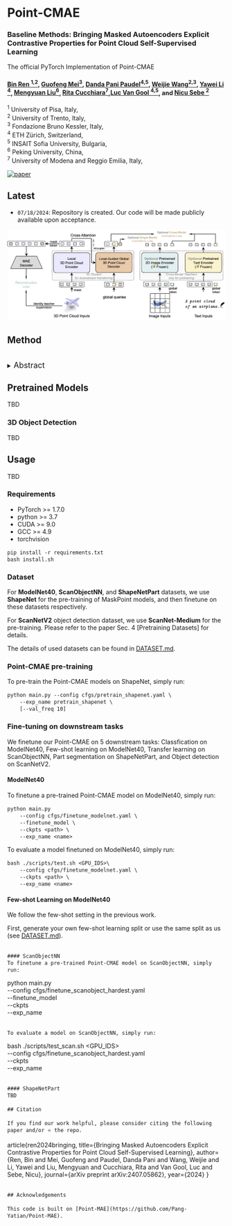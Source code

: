 # Point-CMAE
### Baseline Methods: Bringing Masked Autoencoders Explicit Contrastive Properties for Point Cloud Self-Supervised Learning 

The official PyTorch Implementation of Point-CMAE

#### [Bin Ren <sup>1,2</sup>](https://amazingren.github.io/), [Guofeng Mei<sup>3</sup>](https://scholar.google.com/citations?user=VsmIGqsAAAAJ&hl=zh-CN), [Danda Pani Paudel<sup>4,5</sup>](https://people.ee.ethz.ch/~paudeld/), [Weijie Wang<sup>2,3</sup>](https://people.ee.ethz.ch/~paudeld/), [Yawei Li <sup>4</sup>](https://yaweili.bitbucket.io/), [Mengyuan Liu<sup>6</sup>](https://scholar.google.com/citations?user=woX_4AcAAAAJ&hl=zh-CN), [Rita Cucchiara<sup>7</sup>](https://scholar.google.com/citations?user=OM3sZEoAAAAJ&hl=en),[Luc Van Gool <sup>4,5</sup>](https://scholar.google.com/citations?user=TwMib_QAAAAJ&hl=en), and [Nicu Sebe <sup>2</sup>](https://scholar.google.com/citations?user=stFCYOAAAAAJ&hl=en) <br>

<sup>1</sup> University of Pisa, Italy, <br>
<sup>2</sup> University of Trento, Italy, <br>
<sup>3</sup> Fondazione Bruno Kessler, Italy, <br>
<sup>4</sup> ETH Zürich, Switzerland, <br>
<sup>5</sup> INSAIT Sofia University, Bulgaria, <br>
<sup>6</sup> Peking University, China, <br>
<sup>7</sup> University of Modena and Reggio Emilia, Italy, <br>


[![paper](https://img.shields.io/badge/arXiv-Paper-<COLOR>.svg)](https://arxiv.org/pdf/2407.05862)


## Latest
- `07/18/2024`: Repository is created. Our code will be made publicly available upon acceptance. 


<div align="center">
  <img src="figure/framework.png" width="640">
</div>


## Method
<br>
<details>
  <summary>
  <font size="+1">Abstract</font>
  </summary>
    Contrastive learning (CL) for Vision Transformers (ViTs) in image domains has achieved performance comparable to CL for traditional convolutional backbones. However, in 3D point cloud pretraining with ViTs, masked autoencoder (MAE) modeling remains dominant. This raises the question: Can we take the best of both worlds? To answer this question, we first empirically validate that integrating MAE-based point cloud pre-training with the standard contrastive learning paradigm, even with meticulous design, can lead to a decrease in performance. To address this limitation, we reintroduce CL into the MAE-based point cloud pre-training paradigm by leveraging the inherent contrastive properties of MAE. Specifically, rather than relying on extensive data augmentation as commonly used in the image domain, we randomly mask the input tokens twice to generate contrastive input pairs.  Subsequently, a weight-sharing encoder and two identically structured decoders are utilized to perform masked token reconstruction. Additionally, we propose that for an input token masked by both masks simultaneously, the reconstructed features should be as similar as possible. This naturally establishes an explicit contrastive constraint within the generative MAE-based pre-training paradigm, resulting in our proposed method, Point-CMAE. Consequently, Point-CMAE effectively enhances the representation quality and transfer performance compared to its MAE counterpart. Experimental evaluations across various downstream applications, including classification, part segmentation, and few-shot learning, demonstrate the efficacy of our framework in surpassing state-of-the-art techniques under standard ViTs and single-modal settings. Our code will be released upon acceptance.
</details>


## Pretrained Models
TBD

### 3D Object Detection
TBD

## Usage
TBD

### Requirements
- PyTorch >= 1.7.0
- python >= 3.7
- CUDA >= 9.0
- GCC >= 4.9 
- torchvision
```
pip install -r requirements.txt
bash install.sh
```

### Dataset

For **ModelNet40**, **ScanObjectNN**, and **ShapeNetPart** datasets, we use **ShapeNet** for the pre-training of MaskPoint models, and then finetune on these datasets respectively.

For **ScanNetV2** object detection dataset, we use **ScanNet-Medium** for the pre-training.  Please refer to the paper Sec. 4 [Pretraining Datasets] for details.

The details of used datasets can be found in [DATASET.md](./DATASET.md).


### Point-CMAE pre-training
To pre-train the Point-CMAE models on ShapeNet, simply run:
```
python main.py --config cfgs/pretrain_shapenet.yaml \
    --exp_name pretrain_shapenet \
    [--val_freq 10]
```

### Fine-tuning on downstream tasks
We finetune our Point-CMAE on 5 downstream tasks: Classfication on ModelNet40, Few-shot learning on ModelNet40, Transfer learning on ScanObjectNN, Part segmentation on ShapeNetPart, and Object detection on ScanNetV2.

#### ModelNet40
To finetune a pre-trained Point-CMAE model on ModelNet40, simply run:
```
python main.py
    --config cfgs/finetune_modelnet.yaml \
    --finetune_model \
    --ckpts <path> \
    --exp_name <name>
```

To evaluate a model finetuned on ModelNet40, simply run:
```
bash ./scripts/test.sh <GPU_IDS>\
    --config cfgs/finetune_modelnet.yaml \
    --ckpts <path> \
    --exp_name <name>
```

#### Few-shot Learning on ModelNet40
We follow the few-shot setting in the previous work.

First, generate your own few-shot learning split or use the same split as us (see [DATASET.md](./DATASET.md)).
```

#### ScanObjectNN
To finetune a pre-trained Point-CMAE model on ScanObjectNN, simply run:
```
python main.py \
    --config cfgs/finetune_scanobject_hardest.yaml \
    --finetune_model \
    --ckpts <path> \
    --exp_name <name>
```

To evaluate a model on ScanObjectNN, simply run:
```
bash ./scripts/test_scan.sh <GPU_IDS>\
    --config cfgs/finetune_scanobject_hardest.yaml \
    --ckpts <path> \
    --exp_name <name>
```

#### ShapeNetPart
TBD

## Citation

If you find our work helpful, please consider citing the following paper and/or ⭐ the repo.
```
article{ren2024bringing,
    title={Bringing Masked Autoencoders Explicit Contrastive Properties for Point Cloud Self-Supervised Learning},
    author={Ren, Bin and Mei, Guofeng and Paudel, Danda Pani and Wang, Weijie and Li, Yawei and Liu, Mengyuan and Cucchiara, Rita and Van Gool, Luc and Sebe, Nicu},
    journal={arXiv preprint arXiv:2407.05862},
    year={2024}
}

```

## Acknowledgements

This code is built on [Point-MAE](https://github.com/Pang-Yatian/Point-MAE).
